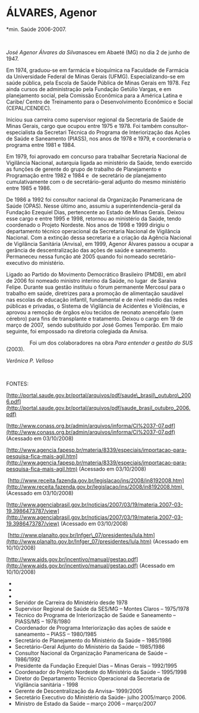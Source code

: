ÁLVARES, Agenor
===============

\*min. Saúde 2006-2007.

 

*José Agenor Álvares da Silva*nasceu em Abaeté (MG) no dia 2 de junho de
1947.

Em 1974, graduou-se em farmácia e bioquímica na Faculdade de Farmácia da
Universidade Federal de Minas Gerais (UFMG). Especializando-se em saúde
pública, pela Escola de Saúde Pública de Minas Gerais em 1978. Fez ainda
cursos de administração pela Fundação Getúlio Vargas, e em planejamento
social, pela Comissão Econômica para a América Latina e Caribe/ Centro
de Treinamento para o Desenvolvimento Econômico e Social (CEPAL/CENDEC).

Iniciou sua carreira como supervisor regional da Secretaria de Saúde de
Minas Gerais, cargo que ocupou entre 1975 e 1978. Foi também
consultor-especialista da Secretari Técnica do Programa de
Interiorização das Ações de Saúde e Saneamento (PIASS), nos anos de 1978
e 1979, e coordenaria o programa entre 1981 e 1984.

Em 1979, foi aprovado em concurso para trabalhar Secretaria Nacional de
Vigilância Nacional, autarquia ligada ao ministério da Saúde, tendo
exercido as funções de gerente do grupo de trabalho de Planejamento e
Programação entre 1982 e 1984 e  de secretário de planejamento
cumulativamente com o de secretário-geral adjunto do mesmo ministério
entre 1985 e 1986.

De 1986 a 1992 foi consultor nacional da Organização Panamericana de
Saúde (OPAS). Nesse último ano, assumiu a superintendencia-geral da
Fundação Ezequiel Dias, pertencente ao Estado de Minas Gerais. Deixou
esse cargo e entre 1995 e 1998, retornou ao ministério da Saúde, tendo
coordenado o Projeto Nordeste. Nos anos de 1998 e 1999 dirigiu o
departamento técnico operacional da Secretaria Nacional de Vigilância
Nacional. Com a extinção dessa secretaria e a criação da Agência
Nacional de Vigilância Sanitária (Anvisa), em 1999, Agenor Álvares
passou a ocupar a gerância de descentralização das ações de saúde e
saneamento. Permaneceu nessa função até 2005 quando foi nomeado
secretário-executivo do ministério.

Ligado ao Partido do Movimento Democrático Brasileiro (PMDB), em abril
de 2006 foi nomeado ministro interino da Saúde, no lugar  de Saraiva
Felipe. Durante sua gestão instituiu o fórum permanente Mercosul para o
trabalho em saúde, diretrizes para a promoção de alimentação saudável
nas escolas de educação infantil, fundamental e de nível médio das redes
públicas e privadas, o Sistema de Vigilância de Acidentes e Violências,
e aprovou a remoção de órgãos e/ou tecidos de neonato anencéfalo (sem
cérebro) para fins de transplante e tratamento. Deixou o cargo em 19 de
março de 2007,  sendo substituído por José Gomes Temporão. Em maio
seguinte, foi empossado na diretoria colegiada da Anvisa. 

                Foi um dos colaboradores na obra *Para entender a gestão
do SUS* (2003).

*Verônica P. Velloso*

 

FONTES:

[http://portal.saude.gov.br/portal/arquivos/pdf/saude\_brasil\_outubro\_2006.pdf](http://portal.saude.gov.br/portal/arquivos/pdf/saude_brasil_outubro_2006.pdf)

[http://www.conass.org.br/admin/arquivos/informa/CI%2037-07.pdf](http://www.conass.org.br/admin/arquivos/informa/CI%2037-07.pdf)
(Acessado em 03/10/2008)

[http://www.agencia.fapesp.br/materia/8339/especiais/importacao-para-pesquisa-fica-mais-agil.htm](http://www.agencia.fapesp.br/materia/8339/especiais/importacao-para-pesquisa-fica-mais-agil.htm)
(Acessado em 03/10/2008)

 [http://www.receita.fazenda.gov.br/legislacao/ins/2008/in8192008.htm](http://www.receita.fazenda.gov.br/legislacao/ins/2008/in8192008.htm) 
(Acessado em 03/10/2008)

[http://www.agenciabrasil.gov.br/noticias/2007/03/19/materia.2007-03-19.3986473787/view](http://www.agenciabrasil.gov.br/noticias/2007/03/19/materia.2007-03-19.3986473787/view)
(Acessado em 03/10/2008)

 [http://www.planalto.gov.br/Infger\_07/presidentes/lula.htm](http://www.planalto.gov.br/Infger_07/presidentes/lula.htm)
(Acessado em 10/10/2008)

[http://www.aids.gov.br/incentivo/manual/gestao.pdf](http://www.aids.gov.br/incentivo/manual/gestao.pdf)
(Acessado em 10/10/2008)

-    
-    
-    
-   Servidor de Carreira do Ministério desde 1978
-   Supervisor Regional de Saúde da SES/MG – Montes Claros – 1975/1978
-   Técnico do Programa de Interiorização de Saúde e Saneamento –
    PIASS/MS – 1978/1980
-   Coordenador de Programa Interiorização das ações de saúde e
    saneamento – PIASS – 1980/1985
-   Secretário de Planejamento do Ministério da Saúde – 1985/1986
-   Secretário-Geral Adjunto do Ministério da Saúde – 1985/1986
-   Consultor Nacional da Organização Panamericana de Saúde – 1986/1992
-   Presidente da Fundação Ezequiel Dias – Minas Gerais – 1992/1995
-   Coordenador do Projeto Nordeste do Ministério da Saúde – 1995/1998
-   Diretor do Departamento Técnico Operacional da Secretaria de
    Vigilância sanitária - 1998
-   Gerente de Descentralização da Anvisa– 1999/2005
-   Secretário Executivo do Ministério da Saúde- julho 2005/março 2006.
-   Ministro de Estado da Saúde – março 2006 – março/2007

 
